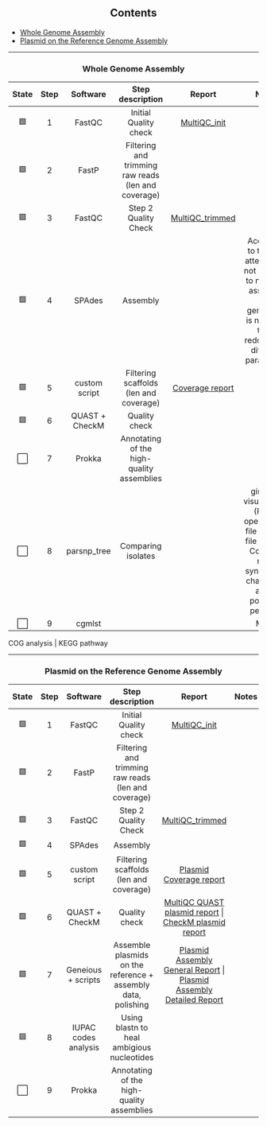 <h2 align="center">Contents</h2>

- <a href="#Whole Genome Assembly">Whole Genome Assembly</a>
- <a href="#Plasmid on the Reference Genome Assembly">Plasmid on the Reference Genome Assembly</a>

---

<h3 align="center" id="Whole Genome Assembly">Whole Genome Assembly</h3>

|State|Step|Software|Step description| Report | Notes |
|:--:|:--:|:--:|:--:|:--:|:--:|
| 🟩 | 1 | FastQC | Initial Quality check | [MultiQC_init](Reports/B_burgdorferi_MuliQC_init.html) |  |
| 🟩 | 2 | FastP | Filtering and trimming raw reads (len and coverage) |  |  |
| 🟩 | 3 | FastQC | Step 2 Quality Check | [MultiQC_trimmed](Reports/B_burgdorferi_MultiQC_trimmed.html) |  |
| 🟩 | 4 | SPAdes | Assembly |  | According to the first attempt it is not possible to normally assemble core genome. It is neeeded to be redone with different parameters |
| 🟩 | 5 | custom script | Filtering scaffolds (len and coverage) | [Coverage report](Reports/Coverage_SPAdes_wh_report.md) |  |
| 🟦 | 6 | QUAST + CheckM | Quality check |  |  |
| ⬜️ | 7 | Prokka | Annotating of the high-quality assemblies |  |  |
| ⬜️ | 8 | parsnp_tree | Comparing isolates |  | gingr for visualization (File -> open -> tree file \| Export file as .vsf \| Compare non-synonymus changes to actual positions per gene |
| ⬜️ | 9 | cgmlst |  |  | MLST |

COG analysis | KEGG pathway

---

<h3 align="center" id="Plasmid on the Reference Genome Assembly">Plasmid on the Reference Genome Assembly</h3>

|State|Step|Software|Step description| Report | Notes |
|:--:|:--:|:--:|:--:|:--:|:--:|
| 🟩 | 1 | FastQC | Initial Quality check | [MultiQC_init](Reports/B_burgdorferi_MuliQC_init.html) |  |
| 🟩 | 2 | FastP | Filtering and trimming raw reads (len and coverage) |  |  |
| 🟩 | 3 | FastQC | Step 2 Quality Check | [MultiQC_trimmed](Reports/B_burgdorferi_MultiQC_trimmed.html) |  |
| 🟩 | 4 | SPAdes | Assembly |  |  |
| 🟩 | 5 | custom script | Filtering scaffolds (len and coverage) | [Plasmid Coverage report](Reports/Coverage_SPAdes_plasmid_report.md) |  |
| 🟩 | 6 | QUAST + CheckM | Quality check | [MultiQC QUAST plasmid report](Reports/B_burgdorferi_MultiQC_QUAST_plasmid.html) \| [CheckM plasmid report](Reports/CheckM_plasmid_report.md) |  |
| 🟩 | 7 | Geneious + scripts | Assemble plasmids on the reference + assembly data, polishing | [Plasmid Assembly General Report](Reports/custom_plasmid_assembly_report.md) \| [Plasmid Assembly Detailed Report](Reports/filtration_report.md) | |
| 🟦 | 8 | IUPAC codes analysis | Using blastn to heal ambigious nucleotides |  |  |
| ⬜️ | 9 | Prokka | Annotating of the high-quality assemblies |  |  |
